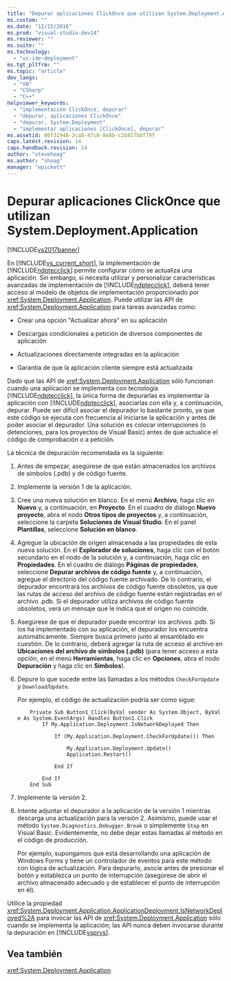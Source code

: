 ```yaml
---
title: "Depurar aplicaciones ClickOnce que utilizan System.Deployment.Application | Microsoft Docs"
ms.custom: ""
ms.date: "12/15/2016"
ms.prod: "visual-studio-dev14"
ms.reviewer: ""
ms.suite: ""
ms.technology: 
  - "vs-ide-deployment"
ms.tgt_pltfrm: ""
ms.topic: "article"
dev_langs: 
  - "VB"
  - "CSharp"
  - "C++"
helpviewer_keywords: 
  - "implementación ClickOnce, depurar"
  - "depurar, aplicaciones ClickOnce"
  - "depurar, System.Deployment"
  - "implementar aplicaciones [ClickOnce], depurar"
ms.assetid: 86f31948-2ca8-47c0-8e8b-c2b817bbf79f
caps.latest.revision: 14
caps.handback.revision: 14
author: "stevehoag"
ms.author: "shoag"
manager: "wpickett"
---
```

# Depurar aplicaciones ClickOnce que utilizan System.Deployment.Application
[!INCLUDE[vs2017banner](../code-quality/includes/vs2017banner.md)]

En [!INCLUDE[vs_current_short](../code-quality/includes/vs_current_short_md.md)], la implementación de [!INCLUDE[ndptecclick](../deployment/includes/ndptecclick_md.md)] permite configurar cómo se actualiza una aplicación.  Sin embargo, si necesita utilizar y personalizar características avanzadas de implementación de [!INCLUDE[ndptecclick](../deployment/includes/ndptecclick_md.md)], deberá tener acceso al modelo de objetos de implementación proporcionado por <xref:System.Deployment.Application>.  Puede utilizar las API de <xref:System.Deployment.Application> para tareas avanzadas como:  
  
-   Crear una opción "Actualizar ahora" en su aplicación  
  
-   Descargas condicionales a petición de diversos componentes de aplicación  
  
-   Actualizaciones directamente integradas en la aplicación  
  
-   Garantía de que la aplicación cliente siempre está actualizada  
  
 Dado que las API de <xref:System.Deployment.Application> sólo funcionan cuando una aplicación se implementa con tecnología [!INCLUDE[ndptecclick](../deployment/includes/ndptecclick_md.md)], la única forma de depurarlas es implementar la aplicación con [!INCLUDE[ndptecclick](../deployment/includes/ndptecclick_md.md)], asociarlas con ella y, a continuación, depurar.  Puede ser difícil asociar el depurador lo bastante pronto, ya que este código se ejecuta con frecuencia al iniciarse la aplicación y antes de poder asociar el depurador.  Una solución es colocar interrupciones \(o detenciones, para los proyectos de Visual Basic\) antes de que actualice el código de comprobación o a petición.  
  
 La técnica de depuración recomendada es la siguiente:  
  
1.  Antes de empezar, asegúrese de que están almacenados los archivos de símbolos \(.pdb\) y de código fuente.  
  
2.  Implemente la versión 1 de la aplicación.  
  
3.  Cree una nueva solución en blanco.  En el menú **Archivo**, haga clic en **Nuevo** y, a continuación, en **Proyecto**.  En el cuadro de diálogo **Nuevo proyecto**, abra el nodo **Otros tipos de proyectos** y, a continuación, seleccione la carpeta **Soluciones de Visual Studio**.  En el panel **Plantillas**, seleccione **Solución en blanco**.  
  
4.  Agregue la ubicación de origen almacenada a las propiedades de esta nueva solución.  En el **Explorador de soluciones**, haga clic con el botón secundario en el nodo de la solución y, a continuación, haga clic en **Propiedades**.  En el cuadro de diálogo **Páginas de propiedades**, seleccione **Depurar archivos de código fuente** y, a continuación, agregue el directorio del código fuente archivado.  De lo contrario, el depurador encontrará los archivos de código fuente obsoletos, ya que las rutas de acceso del archivo de código fuente están registradas en el archivo .pdb.  Si el depurador utiliza archivos de código fuente obsoletos, verá un mensaje que le indica que el origen no coincide.  
  
5.  Asegúrese de que el depurador puede encontrar los archivos .pdb.  Si los ha implementado con su aplicación, el depurador los encuentra automáticamente.  Siempre busca primero junto al ensamblado en cuestión.  De lo contrario, deberá agregar la ruta de acceso al archivo en **Ubicaciones del archivo de símbolos \(.pdb\)** \(para tener acceso a esta opción, en el menú **Herramientas**, haga clic en **Opciones**, abra el nodo **Depuración** y haga clic en **Símbolos**\).  
  
6.  Depure lo que sucede entre las llamadas a los métodos `CheckForUpdate` y `Download`\/`Update`.  
  
     Por ejemplo, el código de actualización podría ser como sigue:  
  
    ```  
        Private Sub Button1_Click(ByVal sender As System.Object, ByVal e As System.EventArgs) Handles Button1.Click  
            If My.Application.Deployment.IsNetworkDeployed Then  
  
                If (My.Application.Deployment.CheckForUpdate()) Then  
  
                    My.Application.Deployment.Update()  
                    Application.Restart()  
  
                End If  
  
            End If  
        End Sub  
    ```  
  
7.  Implemente la versión 2.  
  
8.  Intente adjuntar el depurador a la aplicación de la versión 1 mientras descarga una actualización para la versión 2.  Asimismo, puede usar el método `System.Diagnostics.Debugger.Break` o simplemente `Stop` en Visual Basic.  Evidentemente, no debe dejar estas llamadas al método en el código de producción.  
  
     Por ejemplo, supongamos que está desarrollando una aplicación de Windows Forms y tiene un controlador de eventos para este método con lógica de actualización.  Para depurarlo, asocie antes de presionar el botón y establezca un punto de interrupción \(asegúrese de abrir el archivo almacenado adecuado y de establecer el punto de interrupción en él\).  
  
 Utilice la propiedad <xref:System.Deployment.Application.ApplicationDeployment.IsNetworkDeployed%2A> para invocar las API de <xref:System.Deployment.Application> sólo cuando se implementa la aplicación; las API nunca deben invocarse durante la depuración en [!INCLUDE[vsprvs](../code-quality/includes/vsprvs_md.md)].  
  
## Vea también  
 <xref:System.Deployment.Application>